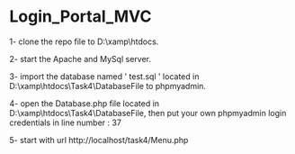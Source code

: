 # Login_Portal_MVC
 
1- clone the repo file to ‪D:\xamp\htdocs.

2- start the Apache and MySql server.

3- import the database named ' test.sql ' located in D:\xamp\htdocs\Task4\DatabaseFile
to phpmyadmin.

4- open the Database.php file located in D:\xamp\htdocs\Task4\DatabaseFile, then put your own phpmyadmin login credentials
in line number : 37

5- start with url http://localhost/task4/Menu.php
